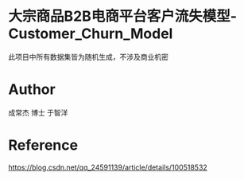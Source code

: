 # 大宗商品B2B电商平台客户流失模型-Customer_Churn_Model

此项目中所有数据集皆为随机生成，不涉及商业机密


# Author
成常杰 博士
于智洋

# Reference
https://blog.csdn.net/qq_24591139/article/details/100518532
